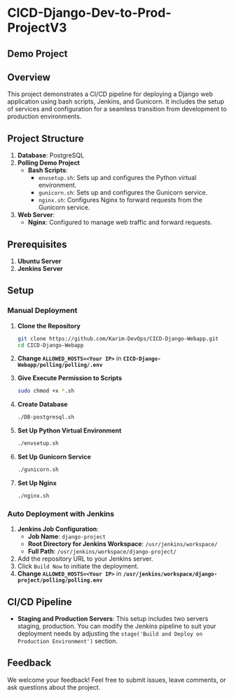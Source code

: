 # CICD-Django-Dev-to-Prod-ProjectV3
## Demo Project
## Overview

This project demonstrates a CI/CD pipeline for deploying a Django web application using bash scripts, Jenkins, and Gunicorn. It includes the setup of services and configuration for a seamless transition from development to production environments.

## Project Structure

1. **Database**: PostgreSQL
2. **Polling Demo Project**
   - **Bash Scripts**:
     - `envsetup.sh`: Sets up and configures the Python virtual environment.
     - `gunicorn.sh`: Sets up and configures the Gunicorn service.
     - `nginx.sh`: Configures Nginx to forward requests from the Gunicorn service.
3. **Web Server**:
   - **Nginx**: Configured to manage web traffic and forward requests.

## Prerequisites

1. **Ubuntu Server**
2. **Jenkins Server**

## Setup

### Manual Deployment

1. **Clone the Repository**
   ```bash
   git clone https://github.com/Karim-DevOps/CICD-Django-Webapp.git
   cd CICD-Django-Webapp
   ```
2. **Change `ALLOWED_HOSTS=<Your IP>`** in **`CICD-Django-Webapp/polling/polling/.env`**

3. **Give Execute Permission to Scripts**
   ```bash
   sudo chmod +x *.sh
   ```
4. **Create Database**
   ```bash
   ./DB-postgresql.sh
   ```
5. **Set Up Python Virtual Environment**
   ```bash
   ./envsetup.sh
   ```
6. **Set Up Gunicorn Service**
   ```bash
   ./gunicorn.sh
   ```
7. **Set Up Nginx**
   ```bash
   ./nginx.sh
   ```
   
### Auto Deployment with Jenkins
1. **Jenkins Job Configuration**:
   - **Job Name**: `django-project`
   - **Root Directory for Jenkins Workspace**: `/usr/jenkins/workspace/`
   - **Full Path**: `/usr/jenkins/workspace/django-project/`
2. Add the repository URL to your Jenkins server.
3. Click `Build Now` to initiate the deployment.
4. **Change `ALLOWED_HOSTS=<Your IP>`** in **`/usr/jenkins/workspace/django-project/polling/polling.env`**

## CI/CD Pipeline

- **Staging and Production Servers**: This setup includes two servers staging, production. You can modify the Jenkins pipeline to suit your deployment needs by adjusting the `stage('Build and Deploy on Production Environment')` section.

## Feedback

We welcome your feedback! Feel free to submit issues, leave comments, or ask questions about the project.

